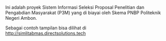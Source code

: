 Ini adalah proyek Sistem Informasi Seleksi Proposal Penelitian dan Pengabdian Masyarakat (P3M) yang di biayai 
oleh Skema PNBP Politeknik Negeri Ambon.

Sebagai contoh tampilan bisa dilihat di http://simlitabmas.directsolutions.tech
